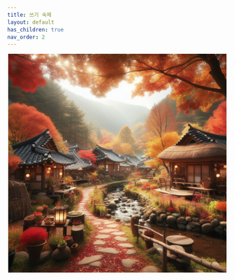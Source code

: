 ```yaml
---
title: 쓰기 숙제
layout: default
has_children: true
nav_order: 2
---
```


<div style="display: flex; justify-content: center;">
    <img src="./images/hanok.jpeg" alt="Hanok Village in Autumn" style="max-height: 500px;">
</div>
